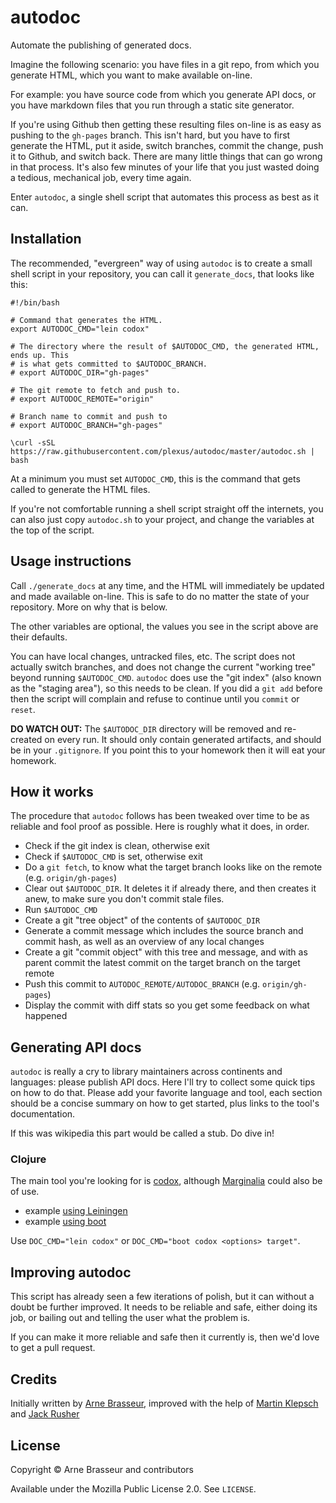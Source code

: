 # autodoc

Automate the publishing of generated docs.

Imagine the following scenario: you have files in a git repo, from which you generate HTML, which you want to make available on-line.

For example: you have source code from which you generate API docs, or you have markdown files that you run through a static site generator.

If you're using Github then getting these resulting files on-line is as easy as pushing to the `gh-pages` branch. This isn't hard, but you have to first generate the HTML, put it aside, switch branches, commit the change, push it to Github, and switch back. There are many little things that can go wrong in that process. It's also few minutes of your life that you just wasted doing a tedious, mechanical job, every time again.

Enter `autodoc`, a single shell script that automates this process as best as it can.

## Installation

The recommended, "evergreen" way of using `autodoc` is to create a small shell script in your repository, you can call it `generate_docs`, that looks like this:

``` shell
#!/bin/bash

# Command that generates the HTML.
export AUTODOC_CMD="lein codox"

# The directory where the result of $AUTODOC_CMD, the generated HTML, ends up. This
# is what gets committed to $AUTODOC_BRANCH.
# export AUTODOC_DIR="gh-pages"

# The git remote to fetch and push to. 
# export AUTODOC_REMOTE="origin"

# Branch name to commit and push to
# export AUTODOC_BRANCH="gh-pages"

\curl -sSL https://raw.githubusercontent.com/plexus/autodoc/master/autodoc.sh | bash
```

At a minimum you must set `AUTODOC_CMD`, this is the command that gets called to generate the HTML files.

If you're not comfortable running a shell script straight off the internets, you
can also just copy `autodoc.sh` to your project, and change the variables at the
top of the script.

## Usage instructions

Call `./generate_docs` at any time, and the HTML will immediately be updated and made available on-line. This is safe to do no matter the state of your repository. More on why that is below.

The other variables are optional, the values you see in the script above are their defaults.

You can have local changes, untracked files, etc. The script does not actually switch branches, and does not change the current "working tree" beyond running `$AUTODOC_CMD`. `autodoc` does use the "git index" (also known as the "staging area"), so this needs to be clean. If you did a `git add` before then the script will complain and refuse to continue until you `commit` or `reset`.

**DO WATCH OUT:** The `$AUTODOC_DIR` directory will be removed and re-created on every run. It should only contain generated artifacts, and should be in your `.gitignore`. If you point this to your homework then it will eat your homework.

## How it works

The procedure that `autodoc` follows has been tweaked over time to be as reliable and fool proof as possible. Here is roughly what it does, in order.

- Check if the git index is clean, otherwise exit
- Check if `$AUTODOC_CMD` is set, otherwise exit
- Do a `git fetch`, to know what the target branch looks like on the remote (e.g. `origin/gh-pages`)
- Clear out `$AUTODOC_DIR`. It deletes it if already there, and then creates it anew, to make sure you don't commit stale files.
- Run `$AUTODOC_CMD`
- Create a git "tree object" of the contents of `$AUTODOC_DIR`
- Generate a commit message which includes the source branch and commit hash, as well as an overview of any local changes
- Create a git "commit object" with this tree and message, and with as parent commit the latest commit on the target branch on the target remote
- Push this commit to `AUTODOC_REMOTE/AUTODOC_BRANCH` (e.g. `origin/gh-pages`)
- Display the commit with diff stats so you get some feedback on what happened

## Generating API docs

`autodoc` is really a cry to library maintainers across continents and languages: please publish API docs. Here I'll try to collect some quick tips on how to do that. Please add your favorite language and tool, each section should be a concise summary on how to get started, plus links to the tool's documentation. 

If this was wikipedia this part would be called a stub. Do dive in! 

### Clojure

The main tool you're looking for is [codox](https://github.com/weavejester/codox), although [Marginalia](https://github.com/gdeer81/marginalia) could also be of use.

- example [using Leiningen](https://github.com/lambdaisland/uri/blob/master/project.clj)
- example [using boot](https://github.com/martinklepsch/derivatives/blob/1f4cc704dec11be301b790e204fc90c7fe18b293/build.boot#L48-L51)

Use `DOC_CMD="lein codox"` or `DOC_CMD="boot codox <options> target"`. 

## Improving autodoc

This script has already seen a few iterations of polish, but it can without a doubt be further improved. It needs to be reliable and safe, either doing its job, or bailing out and telling the user what the problem is.

If you can make it more reliable and safe then it currently is, then we'd love to get a pull request.

## Credits

Initially written by [Arne Brasseur](https://twitter.com/plexus), improved with the help of [Martin Klepsch](http://twitter.com/jackrusher/) and [Jack Rusher](http://twitter.com/martinklepsch/)

## License

Copyright &copy; Arne Brasseur and contributors

Available under the Mozilla Public License 2.0. See `LICENSE`.
